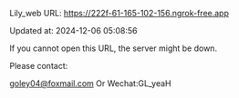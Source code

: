Lily_web URL: https://222f-61-165-102-156.ngrok-free.app

Updated at: 2024-12-06 05:08:56

If you cannot open this URL, the server might be down.

Please contact: 

goley04@foxmail.com Or Wechat:GL_yeaH
